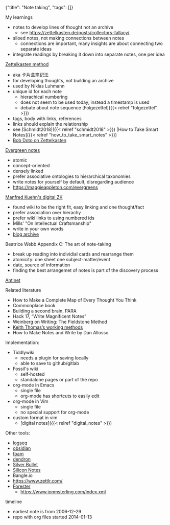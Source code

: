 {"title": "Note taking", "tags": []}

My learnings
* notes to develop lines of thought not an archive
  * see https://zettelkasten.de/posts/collectors-fallacy/
* siloed notes, not making connections between notes
  * connections are important, many insights are about connecting two separate ideas
* integrate readings by breaking it down into separate notes, one per idea

[Zettelkasten method](https://zettelkasten.de/posts/overview/)
* aka 卡片盒笔记法
* for developing thoughts, not building an archive
* used by Niklas Luhmann
* unique id for each note
  * hierachical numbering
  * does not seem to be used today, instead a timestamp is used
  * debate about note sequence [Folgezettel]({{< relref "folgezettel" >}})
* tags, body with links, references
* links should explain the relationship
* see [Schmidt2018]({{< relref "schmidt2018" >}}) [How to Take Smart Notes]({{< relref "how_to_take_smart_notes" >}})
* [Bob Doto on Zettelkasten](https://writing.bobdoto.computer/zettelkasten/)

[Evergreen notes](https://notes.andymatuschak.org/Evergreen_notes)
* atomic
* concept-oriented
* densely linked
* prefer associative ontologies to hierarchical taxonomies
* write notes for yourself by default, disregarding audience
* https://maggieappleton.com/evergreens

[Manfred Kuehn's digital ZK](https://www.connectedtext.com/manfred.php)
* found wiki to be the right fit, easy linking and one thought/fact
* prefer association over hierachy
* prefer wiki links to using numbered ids
* Mills' "On Intellectual Craftsmanship"
* write in your own words
* [blog archive](https://web.archive.org/web/20201021201608/https://takingnotenow.blogspot.com/)

Beatrice Webb Appendix C: The art of note-taking
* break up reading into individial cards and rearrange them
* atomicity: one sheet one subject-matter/event
* date, source of information
* finding the best arrangemet of notes is part of the discovery process

[Antinet](https://assets.antinet.org/Getting-Started-with-an-Antinet-Zettelkasten.pdf)

Related literature
* How to Make a Complete Map of Every Thought You Think
* Commonplace book
* Building a second brain, PARA
* Hack 17, “Write Magnificent Notes”
* Weinberg on Writing: The Fieldstone Method
* [Keith Thomas’s working methods](https://www.lrb.co.uk/the-paper/v32/n11/keith-thomas/diary)
* How to Make Notes and Write by Dan Allosso

Implementation:
* Tiddlywiki
  * needs a plugin for saving locally
  * able to save to github/gitlab
* Fossil's wiki
  * self-hosted
  * standalone pages or part of the repo
* org-mode in Emacs
  * single file
  * org-mode has shortcuts to easily edit
* org-mode in Vim
  * single file
  * no special support for org-mode
* custom format in vim
  * [digital notes]({{< relref "digital_notes" >}})

Other tools:
* [logseq](https://logseq.com/)
* [obsidian](https://obsidian.md/)
* [foam](https://foambubble.github.io/foam/)
* [dendron](https://www.dendron.so/)
* [Silver Bullet](https://silverbullet.md/)
* [Silicon Notes](https://github.com/cu/silicon)
* Bangle.io
* https://www.zettlr.com/
* [Forester](https://www.jonmsterling.com/jms-005P.xml)
  * https://www.jonmsterling.com/index.xml

timeline
* earliest note is from 2006-12-29
* repo with org files started 2014-01-13

